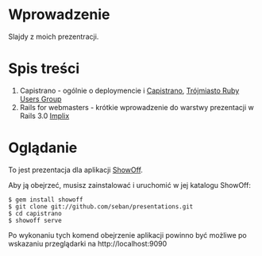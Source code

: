 # Wprowadzenie

Slajdy z moich prezentracji.

# Spis treści

1.  Capistrano - ogólnie o deploymencie i [Capistrano](http://capify.org),
    [Trójmiasto Ruby Users Group](http://trug.pl)
2.  Rails for webmasters - krótkie wprowadzenie do warstwy prezentacji w Rails 3.0
    [Implix](http://implix.com)
    
# Oglądanie
To jest prezentacja dla aplikacji [ShowOff](http://github.com/schacon/showoff).

Aby ją obejrzeć, musisz zainstalować i uruchomić w jej katalogu ShowOff: 

    $ gem install showoff
    $ git clone git://github.com/seban/presentations.git
    $ cd capistrano
    $ showoff serve

Po wykonaniu tych komend obejrzenie aplikacji powinno być możliwe po wskazaniu przeglądarki na http://localhost:9090    
